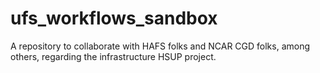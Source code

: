 # ufs_workflows_sandbox
A repository to collaborate with HAFS folks and NCAR CGD folks, among others, regarding the infrastructure HSUP project.
